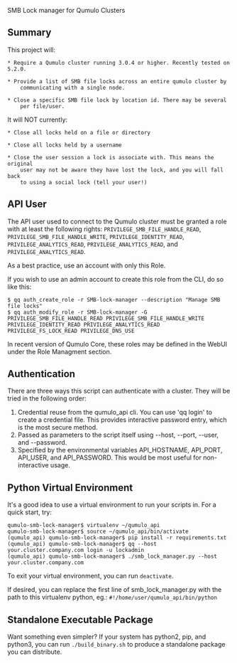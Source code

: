 
SMB Lock manager for Qumulo Clusters 

Summary
-------------------------
This project will:

    * Require a Qumulo cluster running 3.0.4 or higher. Recently tested on 5.2.0.

    * Provide a list of SMB file locks across an entire qumulo cluster by
        communicating with a single node. 
    
    * Close a specific SMB file lock by location id. There may be several
        per file/user.

It will NOT currently:

    * Close all locks held on a file or directory
    
    * Close all locks held by a username
    
    * Close the user session a lock is associate with. This means the original
        user may not be aware they have lost the lock, and you will fall back
        to using a social lock (tell your user!)


API User
--------------------------

The API user used to connect to the Qumulo cluster must be granted a role with at least the following rights:
`PRIVILEGE_SMB_FILE_HANDLE_READ`, `PRIVILEGE_SMB_FILE_HANDLE_WRITE`, `PRIVILEGE_IDENTITY_READ`, `PRIVILEGE_ANALYTICS_READ`, `PRIVILEGE_ANALYTICS_READ`, and `PRIVILEGE_ANALYTICS_READ`.

As a best practice, use an account with only this Role.

If you wish to use an admin account to create this role from the CLI, do so like this:

```
$ qq auth_create_role -r SMB-lock-manager --description "Manage SMB file locks"
$ qq auth_modify_role -r SMB-lock-manager -G PRIVILEGE_SMB_FILE_HANDLE_READ PRIVILEGE_SMB_FILE_HANDLE_WRITE PRIVILEGE_IDENTITY_READ PRIVILEGE_ANALYTICS_READ PRIVILEGE_FS_LOCK_READ PRIVILEGE_DNS_USE
```

In recent version of Qumulo Core, these roles may be defined in the WebUI under the Role Managment section.

Authentication
--------------------------

There are three ways this script can authenticate with a cluster. They will be
tried in the following order:

1) Credential reuse from the qumulo_api cli. You can use 'qq login' to create
    a credential file. This provides interactive password entry, which is
    the most secure method.
2) Passed as parameters to the script itself using --host, --port, --user, and
    --password.
3) Specified by the environmental variables API_HOSTNAME, API_PORT, API_USER, and
    API_PASSWORD. This would be most useful for non-interactive usage.


Python Virtual Environment
--------------------------

It's a good idea to use a virtual environment to run your scripts in. For a
quick start, try:

```
qumulo-smb-lock-manager$ virtualenv ~/qumulo_api
qumulo-smb-lock-manager$ source ~/qumulo_api/bin/activate
(qumulo_api) qumulo-smb-lock-manager$ pip install -r requirements.txt 
(qumulo_api) qumulo-smb-lock-manager$ qq --host your.cluster.company.com login -u lockadmin
(qumulo_api) qumulo-smb-lock-manager$ ./smb_lock_manager.py --host your.cluster.company.com
```

To exit your virtual environment, you can run `deactivate`.

If desired, you can replace the first line of smb_lock_manager.py with the
path to this virtualenv python, eg.:
`#!/home/user/qumulo_api/bin/python`


Standalone Executable Package
--------------------------

Want something even simpler? If your system has python2, pip, and python3,
you can run `./build_binary.sh` to produce a standalone package you can
distribute.

